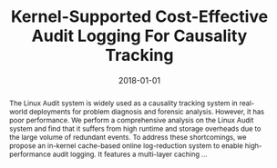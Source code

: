 ---
title: "Kernel-Supported Cost-Effective Audit Logging For Causality Tracking"
abstract: "The Linux Audit system is widely used as a causality tracking system in real-world deployments for problem diagnosis and forensic analysis. However, it has poor performance. We perform a comprehensive analysis on the Linux Audit system and find that it suffers from high runtime and storage overheads due to the large volume of redundant events. To address these shortcomings, we propose an in-kernel cache-based online log-reduction system to enable high-performance audit logging. It features a multi-layer caching …"
date: 2018-01-01
venue: "2018 USENIX Annual Technical Conference, USENIX ATC 2018, Boston, MA, USA, July 11-13, 2018"
paperurl: https://www.usenix.org/conference/atc18/presentation/ma-shiqing
authors: "Shiqing Ma, Juan Zhai, Yonghwi Kwon, Kyu Hyung Lee, Xiangyu Zhang, Gabriela F. Ciocarlie, Ashish Gehani, Vinod Yegneswaran, Dongyan Xu and Somesh Jha"
awards: ""
---